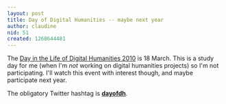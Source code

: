 ```yaml
---
layout: post
title: Day of Digital Humanities -- maybe next year
author: claudine
nid: 51
created: 1268644481
---
```

The [Day in the Life of Digital Humanities 2010](http://tapor.ualberta.ca/taporwiki/index.php/Day_in_the_Life_of_the_Digital_Humanities_2010) is 18 March. This is a study day for me (when I'm *not* working on digital humanities projects) so I'm not participating. I'll watch this event with interest though, and maybe participate next year.

The obligatory Twitter hashtag is [**dayofdh**](http://search.twitter.com/search?q=%23dayofdh).
